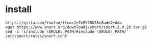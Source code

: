 # install  
`https://qiita.com/Ynolen/items/e7e8915b78c8add2e4da`  
`wget https://www.snort.org/downloads/snort/snort-2.9.20.tar.gz`   
`sed -i 's/include \$RULE\_PATH/#include \$RULE\_PATH/' /etc/snort/rules/snort.conf`
